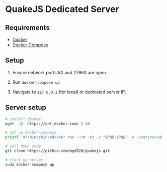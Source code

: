 # QuakeJS Dedicated Server

## Requirements

- [Docker](https://docs.docker.com/get-docker/)
- [Docker Compose](https://docs.docker.com/compose/install/)

## Setup

1.  Ensure network ports 80 and 27960 are open

2.  Run `docker-compose up`

3.  Navigate to `127.0.0.1` (for local) or dedicated server IP.

## Server setup

```sh
# install docker
wget -qO- https://get.docker.com/ | sh

# set up docker-compose
printf '#!/bin/sh\n\ndocker run --rm -it -v "$PWD:$PWD" -v "/var/run/docker.sock:/var/run/docker.sock" -w "$PWD" $@\n' > /usr/local/bin/docker-compose && chmod +x /usr/local/bin/docker-compose

# pull down code
git clone https://github.com/mgd020/quakejs.git

# start up server
sudo docker-compose up
```
